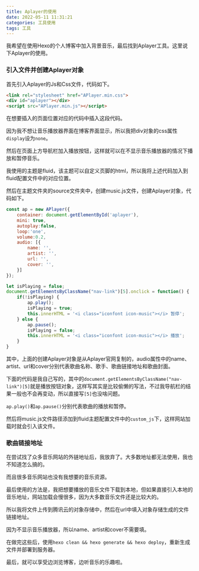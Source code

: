 ```yaml
---
title: Aplayer的使用
date: 2022-05-11 11:31:21
categories: 工具使用
tags: 工具
---
```


我希望在使用Hexo的个人博客中加入背景音乐，最后找到Aplayer工具。这里说下Aplayer的使用。

### 引入文件并创建Aplayer对象

首先引入Aplayer的Js和Css文件，代码如下。

```html
<link rel="stylesheet" href="APlayer.min.css">
<div id="aplayer"></div>
<script src="APlayer.min.js"></script>
```

在想要插入的页面位置对应的代码中插入这段代码。

因为我不想让音乐播放器界面在博客界面显示，所以我把div对象的css属性`display`设为`none`。

然后在页面上方导航栏加入播放按钮，这样就可以在不显示音乐播放器的情况下播放和暂停音乐。

我使用的主题是fluid，该主题可以自定义页脚的html，所以我将上述代码加入到fluid配置文件中的对应位置。

然后在主题文件夹的source文件夹中，创建music.js文件，创建Aplayer对象，代码如下。

```javascript
const ap = new APlayer({
    container: document.getElementById('aplayer'),
    mini: true,
    autoplay:false,
    loop:'one',
   	volume:0.2,
    audio: [{
        name: '',
        artist: '',
        url: '',
        cover: '',
    }]
});

let isPlaying = false;
document.getElementsByClassName("nav-link")[5].onclick = function() {
	if(!isPlaying) {
		ap.play();
		isPlaying = true;
		this.innerHTML = '<i class="iconfont icon-music"></i> 暂停';
	} else {
		ap.pause();
		isPlaying = false;
		this.innerHTML = '<i class="iconfont icon-music"></i> 播放';
	}
}

```

其中，上面的创建Aplayer对象是从Aplayer官网复制的，audio属性中的name、artist、url和cover分别代表歌曲名称、歌手、歌曲链接地址和歌曲封面。

下面的代码是我自己写的，其中的`document.getElementsByClassName("nav-link")[5]`就是播放按钮对象，这样写其实是比较偷懒的写法，不过我导航栏的结果一般也不会再变动，所以直接写`[5]`也没啥问题。

`ap.play()`和`ap.pause()`分别代表歌曲的播放和暂停。

然后将music.js文件路径添加到fluid主题配置文件中的`custom_js`下，这样网站加载时就会引入该文件。



### 歌曲链接地址

在尝试找了众多音乐网站的外链地址后，我放弃了。大多数地址都无法使用，我也不知道怎么搞的。

而且很多音乐网站也没有我想要的音乐资源。

最后使用的方法是，我把想要播放的音乐文件下载到本地，但如果直接引入本地的音乐地址，网站加载会慢很多，因为大多数音乐文件还是比较大的。

所以我将文件上传到腾讯云的对象存储中，然后在url中填入对象存储生成的文件链接地址。

因为不显示音乐播放器，所以name、artist和cover不需要填。

在做完这些后，使用`hexo clean && hexo generate && hexo deploy`，重新生成文件并部署到服务器。



最后，就可以享受边浏览博客，边听音乐的乐趣啦。
